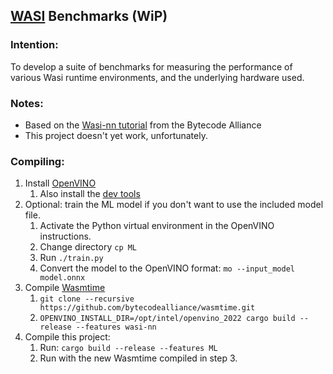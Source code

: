 ## [WASI](https://wasi.dev/) Benchmarks (WiP)

### Intention:
To develop a suite of benchmarks for measuring the performance of various Wasi runtime environments, and the underlying hardware used.

### Notes:
* Based on the [Wasi-nn tutorial](https://bytecodealliance.org/articles/using-wasi-nn-in-wasmtime) from the Bytecode Alliance
* This project doesn't yet work, unfortunately.

### Compiling:
1. Install [OpenVINO](https://docs.openvino.ai/latest/openvino_docs_install_guides_installing_openvino_linux.html)
   1. Also install the [dev tools](https://docs.openvino.ai/latest/openvino_docs_install_guides_install_dev_tools.html)
2. Optional: train the ML model if you don't want to use the included model file.
   1. Activate the Python virtual environment in the OpenVINO instructions.
   2. Change directory `cp ML`
   3. Run `./train.py`
   4. Convert the model to the OpenVINO format: `mo --input_model model.onnx`
3. Compile [Wasmtime](https://github.com/bytecodealliance/wasmtime)
   1. `git clone --recursive https://github.com/bytecodealliance/wasmtime.git`
   2. `OPENVINO_INSTALL_DIR=/opt/intel/openvino_2022 cargo build --release --features wasi-nn`
4. Compile this project:
   1. Run: `cargo build --release --features ML`
   2. Run with the new Wasmtime compiled in step 3.
